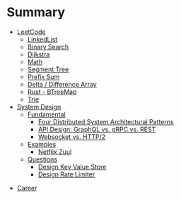 # Summary

- [LeetCode](./leetcode/leetcode.md)
  - [LinkedList](./leetcode/linkedlist.md)
  - [Binary Search](./leetcode/binary_search.md)
  - [Dijkstra](./leetcode/dijkstra.md)
  - [Math](./leetcode/math.md)
  - [Segment Tree](./leetcode/segment_tree.md)
  - [Prefix Sum](./leetcode/prefix_sum.md)
  - [Delta / Difference Array](./leetcode/delta_diff_array.md)
  - [Rust - BTreeMap](./leetcode/rust_btreemap.md)
  - [Trie](./leetcode/trie.md)
- [System Design](./system_design/system_design.md)
  - [Fundamental](./system_design/fundamental.md)
    - [Four Distributed System Architectural Patterns](./system_design/fundamentals/four_distributed_system_architectural_patterns.md)
    - [API Design: GraphQL vs. gRPC vs. REST](./system_design/fundamentals/api_design.md)
    - [Websocket vs. HTTP/2](./system_design/fundamentals/websocket_vs_http2.md)
  - [Examples](./system_design/examples.md)
    - [Netflix Zuul](./system_design/examples/netflix_zuul.md)
  - [Questions](./system_design/questions.md)
    - [Design Key Value Store](./system_design/questions/design_key_value_store.md)
    - [Design Rate Limiter](./system_design/questions/design_rate_limiter.md)
<!-- - [Blog](./blog/blog.md) -->
<!--   - [2022 New Year Resolution](./blog/random-thoughts-on-tech/000-2022-New-Years-Resolution.md) -->
<!--   - [互联网时代的终结 ](blog/random-thoughts-on-tech/001-互联网时代的终结.md) -->
<!--   - [002](blog/random-thoughts-on-tech/002-把复杂留给自己，把简单留给客户.md) -->
<!--   - [003](blog/random-thoughts-on-tech/003-Serverless%20新的云服务边疆.md) -->
- [Career](./career/career.md)